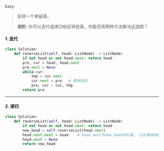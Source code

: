 `Easy`

> 反转一个单链表。
>
> **进阶:**  你可以迭代或递归地反转链表。你能否用两种方法解决这道题？

#### 1. 迭代

```python
class Solution:
    def reverseList(self, head: ListNode) -> ListNode:
        if not head or not head.next: return head
        pre, cur = head, head.next
        pre.next = None
        while cur:
            tmp = cur.next   
            cur.next = pre   # 更改指向
            pre, cur = cur, tmp
        return pre
```

---

#### 2. 递归

```python
class Solution:
    def reverseList(self, head: ListNode) -> ListNode:
        if not head or not head.next: return head
        new_head = self.reverseList(head.next)
        head.next.next = head    # head.next为new_head的队尾， 让队尾指向head成为新队尾
        head.next = None
        return new_head
```

